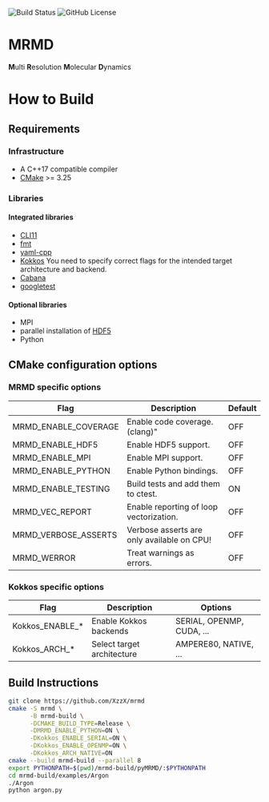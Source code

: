 ![Build Status](https://img.shields.io/github/actions/workflow/status/xzzx/mrmd/validate.yml?branch=main&label=main)
![GitHub License](https://img.shields.io/github/license/xzzx/mrmd)

# MRMD

**M**ulti **R**esolution **M**olecular **D**ynamics

# How to Build

## Requirements

### Infrastructure

* A C++17 compatible compiler
* [CMake](https://cmake.org/) >= 3.25

### Libraries

#### Integrated libraries
* [CLI11](https://github.com/CLIUtils/CLI11.git)
* [fmt](https://github.com/fmtlib/fmt.git)
* [yaml-cpp](https://github.com/jbeder/yaml-cpp.git)
* [Kokkos](https://github.com/kokkos/kokkos)
  You need to specify correct flags for the intended target architecture and backend.
* [Cabana](https://github.com/ECP-copa/Cabana.git)
* [googletest](https://github.com/google/googletest.git)

#### Optional libraries
* MPI
* parallel installation of [HDF5](https://www.hdfgroup.org/solutions/hdf5/)
* Python

## CMake configuration options
### MRMD specific options
| Flag | Description | Default |
| ---- | ----------- | ------- |
| MRMD_ENABLE_COVERAGE | Enable code coverage. (clang)" | OFF |
| MRMD_ENABLE_HDF5 | Enable HDF5 support. | OFF |
| MRMD_ENABLE_MPI | Enable MPI support. | OFF |
| MRMD_ENABLE_PYTHON | Enable Python bindings. | OFF |
| MRMD_ENABLE_TESTING | Build tests and add them to ctest. | ON |
| MRMD_VEC_REPORT | Enable reporting of loop vectorization. | OFF |
| MRMD_VERBOSE_ASSERTS | Verbose asserts are only available on CPU! | OFF |
| MRMD_WERROR | Treat warnings as errors. | OFF |

### Kokkos specific options
| Flag | Description | Options |
| ---- | ----------- | -------- |
| Kokkos_ENABLE_* | Enable Kokkos backends | SERIAL, OPENMP, CUDA, ... |
| Kokkos_ARCH_* | Select target architecture | AMPERE80, NATIVE, ... | 

## Build Instructions

```bash
git clone https://github.com/XzzX/mrmd
cmake -S mrmd \
      -B mrmd-build \
      -DCMAKE_BUILD_TYPE=Release \
      -DMRMD_ENABLE_PYTHON=ON \
      -DKokkos_ENABLE_SERIAL=ON \
      -DKokkos_ENABLE_OPENMP=ON \
      -DKokkos_ARCH_NATIVE=ON
cmake --build mrmd-build --parallel 8
export PYTHONPATH=$(pwd)/mrmd-build/pyMRMD/:$PYTHONPATH
cd mrmd-build/examples/Argon
./Argon
python argon.py
```
